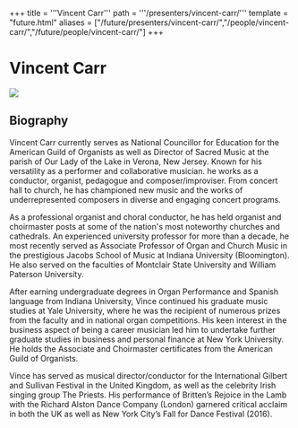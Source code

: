 +++
title = '''Vincent Carr'''
path = '''/presenters/vincent-carr/'''
template = "future.html"
aliases = ["/future/presenters/vincent-carr/","/people/vincent-carr/","/future/people/vincent-carr/"]
+++

<h1>Vincent Carr</h1>

<img class="speaker-photo" src="https://custom.cvent.com/C3A4539B19F74ABCB6FCE437F6BC0A74/files/event/910aaf2914d44586a56fbd0b3b2c31c0/4068f596f34a43c0b4c90fdeb93b4b66.jpg">
<h2>Biography</h2>
<p>Vincent Carr currently serves as National Councillor for Education for the American Guild of Organists as well as Director of Sacred Music at the parish of Our Lady of the Lake in Verona, New Jersey. Known for his versatility as a performer and collaborative musician. he works as a conductor, organist, pedagogue and composer/improviser. From concert hall to church, he has championed new music and the works of underrepresented composers in diverse and engaging concert programs. 

As a professional organist and choral conductor, he has held organist and choirmaster posts at some of the nation's most noteworthy churches and cathedrals. An experienced university professor for more than a decade, he most recently served as Associate Professor of Organ and Church Music in the prestigious Jacobs School of Music at Indiana University (Bloomington). He also served on the faculties of Montclair State University and William Paterson University. 

After earning undergraduate degrees in Organ Performance and Spanish language from Indiana University, Vince continued his graduate music studies at Yale University, where he was the recipient of numerous prizes from the faculty and in national organ competitions. His keen interest in the business aspect of being a career musician led him to undertake further graduate studies in business and personal finance at New York University.  He holds the Associate and Choirmaster certificates from the American Guild of Organists.

Vince has served as musical director/conductor for the International Gilbert and Sullivan Festival in the United Kingdom, as well as the celebrity Irish singing group The Priests. His performance of Britten’s Rejoice in the Lamb with the Richard Alston Dance Company (London) garnered critical acclaim in both the UK as well as New York City’s Fall for Dance Festival (2016).</p>

